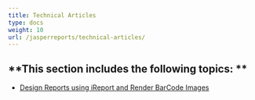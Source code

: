 ```yaml
---
title: Technical Articles
type: docs
weight: 10
url: /jasperreports/technical-articles/
---
```


**This section includes the following topics:
**
---------------------------------------------
- [Design Reports using iReport and Render BarCode Images](/barcode/jasperreports/design-reports-using-ireport-and-render-barcode-images-html/) 

